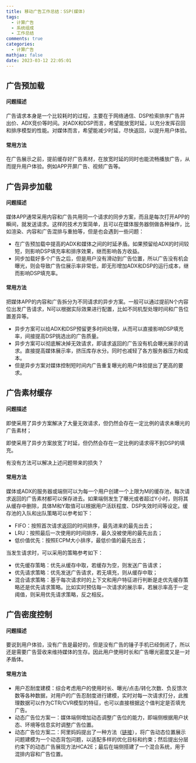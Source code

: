 ```yaml
---
title: 移动广告工作总结：SSP(媒体)
tags:
  - 计算广告
  - 系统组成
  - 工作总结
comments: true
categories:
  - 计算广告
mathjax: false
date: 2023-03-12 22:05:01
---
```


## 广告预加载

#### 问题描述

广告请求本身是一个比较耗时的过程，主要在于网络通信、DSP检索排序广告并出价、ADX竞价等时间。对ADX和DSP而言，希望能放宽时延，以充分发挥召回和排序模型的性能。对媒体而言，希望能减少时延，尽快返回，以提升用户体验。

#### 常用方法

在广告展示之前，提前缓存好广告素材，在放宽时延的同时也能流畅播放广告，从而提升用户体验。例如APP开屏广告、视频广告等。

## 广告异步加载

#### 问题描述

媒体APP通常采用内容和广告共用同一个请求的同步方案，而且是每次打开APP的瞬间，就发送请求。这样的技术方案简单，且可以在媒体服务器侧做各种操作，比如渲染、内容和广告混排与重拍等，但是也会遇到一些问题：

* 在广告预加载中提高的ADX和媒体之间的时延矛盾。如果预留给ADX的时间较短，则影响DSP填充率和排序效果，继而影响各方收益。
* 同步加载好多个广告之后，但是用户没有滑动到广告位置，所以广告没有机会曝光，则会导致广告位展示率非常低，即无形增加ADX和DSP的运行成本，继而影响DSP填充率。

#### 常用方法

把媒体APP的内容和广告拆分为不同请求的异步方案。一般可以通过提前N个内容位出发广告请求，N可以根据实际效果进行配置，比如不同机型处理时间和广告位置差异等。

* 异步方案可以给ADX和DSP预留更多时间处理，从而可以直接影响DSP填充率，间接提高DSP挑选出的广告质量。
* 异步方案可以彻底解决掉无效请求，即请求返回的广告没有机会曝光展示的请求。直接提高媒体展示率，挤压库存水分。同时也减轻了各方服务器压力和成本。
* 但是异步方案对媒体控制短时间内广告重复曝光的用户体验提出了更高的要求。

## 广告素材缓存

#### 问题描述

即使采用了异步方案解决了大量无效请求，但仍然会存在一定比例的请求未曝光的广告素材；

即使采用了异步方案放宽了时延，但仍然会存在一定比例的请求得不到DSP的填充。

有没有方法可以解决上述问题带来的损失？

#### 常用方法

媒体或ADX的服务器或端侧可以为每一个用户创建一个上限为M的缓存池，每次请求返回的广告素材都可以保存进去。如果端侧发生了曝光或者超过Y小时，则将其从缓存中删除，具体M和Y取值可以根据用户活跃程度、DSP失效时间等设定。缓存池的入队和出队策略可以参考如下：

* FIFO：按照首次请求返回的时间排序，最先进来的最先出去；
* LRU：按照最后一次使用的时间排序，最久没被使用的最先出去；
* 低价值优先：按照ECPM大小排序，最低价值的最先出去；

当发生请求时，可以采用的策略参考如下：

* 优先缓存策略：优先从缓存中取，若缓存为空，则发送广告请求；
* 优先请求策略：优先发送广告请求，若无填充，则从缓存中取；
* 混合请求策略：基于每次请求时的上下文和用户特征进行判断是走优先缓存策略还是优先请求策略。比如实时预估每一次请求的展示率，若展示率高于一定阈值，则采用优先请求策略，反之相反。

## 广告密度控制

#### 问题描述

要说到用户体验，没有广告是最好的，但是没有广告的锤子手机已经倒闭了，所以还是需要广告营收来维持媒体的生存。因此用户使用时长和广告曝光密度又是一对矛盾体。

#### 常用方法

* 用户忍耐度建模：综合考虑用户的使用时长、曝光/点击/转化次数、负反馈次数等各种数据，对用户的广告忍耐度进行建模，实时对每一次请求打分，此推理数据可以作为CTR/CVR模型的特征，也可以直接根据这个值判定是否填充广告。
* 动态广告位方案一：媒体端侧增加动态调整广告位的能力，即端侧根据用户状态、环境等信息实时调整广告位置。
* 动态广告位方案二：阿里妈妈提出了一种方法（[链接](https://zhuanlan.zhihu.com/p/595145691)），将广告动态位置展示问题建模为一个动态背包问题，以适配多样的优化目标和约束；然后提出分层约束下的动态广告展现方法HCA2E；最后在端侧搭建了一个混合系统，用于混排内容和广告位置。

